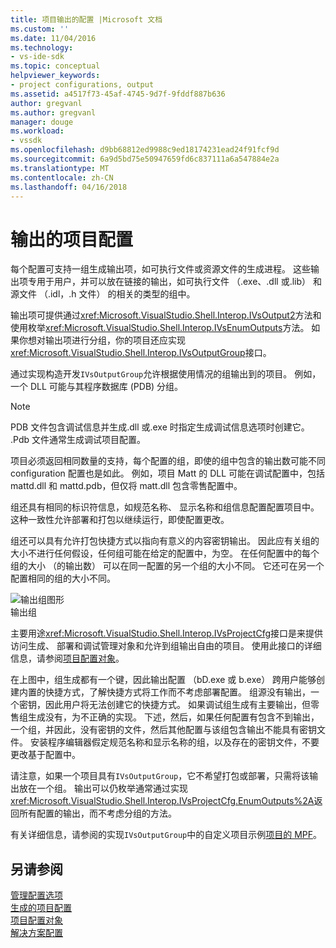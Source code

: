 ```yaml
---
title: 项目输出的配置 |Microsoft 文档
ms.custom: ''
ms.date: 11/04/2016
ms.technology:
- vs-ide-sdk
ms.topic: conceptual
helpviewer_keywords:
- project configurations, output
ms.assetid: a4517f73-45af-4745-9d7f-9fddf887b636
author: gregvanl
ms.author: gregvanl
manager: douge
ms.workload:
- vssdk
ms.openlocfilehash: d9bb68812ed9988c9ed18174231ead24f91fcf9d
ms.sourcegitcommit: 6a9d5bd75e50947659fd6c837111a6a547884e2a
ms.translationtype: MT
ms.contentlocale: zh-CN
ms.lasthandoff: 04/16/2018
---
```

# <a name="project-configuration-for-output"></a>输出的项目配置
每个配置可支持一组生成输出项，如可执行文件或资源文件的生成进程。 这些输出项专用于用户，并可以放在链接的输出，如可执行文件 （.exe、.dll 或.lib） 和源文件 （.idl，.h 文件） 的相关的类型的组中。  
  
 输出项可提供通过<xref:Microsoft.VisualStudio.Shell.Interop.IVsOutput2>方法和使用枚举<xref:Microsoft.VisualStudio.Shell.Interop.IVsEnumOutputs>方法。 如果你想对输出项进行分组，你的项目还应实现<xref:Microsoft.VisualStudio.Shell.Interop.IVsOutputGroup>接口。  
  
 通过实现构造开发`IVsOutputGroup`允许根据使用情况的组输出到的项目。 例如，一个 DLL 可能与其程序数据库 (PDB) 分组。  
  
> [!NOTE]
>  PDB 文件包含调试信息并生成.dll 或.exe 时指定生成调试信息选项时创建它。 .Pdb 文件通常生成调试项目配置。  
  
 项目必须返回相同数量的支持，每个配置的组，即使的组中包含的输出数可能不同 configuration 配置也是如此。 例如，项目 Matt 的 DLL 可能在调试配置中，包括 mattd.dll 和 mattd.pdb，但仅将 matt.dll 包含零售配置中。  
  
 组还具有相同的标识符信息，如规范名称、 显示名称和组信息配置配置项目中。 这种一致性允许部署和打包以继续运行，即使配置更改。  
  
 组还可以具有允许打包快捷方式以指向有意义的内容密钥输出。 因此应有关组的大小不进行任何假设，任何组可能在给定的配置中，为空。 在任何配置中的每个组的大小 （的输出数） 可以在同一配置的另一个组的大小不同。 它还可在另一个配置相同的组的大小不同。  
  
 ![输出组图形](../../extensibility/internals/media/vsoutputgroups.gif "vsOutputGroups")  
输出组  
  
 主要用途<xref:Microsoft.VisualStudio.Shell.Interop.IVsProjectCfg>接口是来提供访问生成、 部署和调试管理对象和允许到组输出自由的项目。 使用此接口的详细信息，请参阅[项目配置对象](../../extensibility/internals/project-configuration-object.md)。  
  
 在上图中，组生成都有一个键，因此输出配置 （bD.exe 或 b.exe） 跨用户能够创建内置的快捷方式，了解快捷方式将工作而不考虑部署配置。 组源没有输出，一个密钥，因此用户将无法创建它的快捷方式。 如果调试组生成有主要输出，但零售组生成没有，为不正确的实现。 下述，然后，如果任何配置有包含不到输出，一个组，并因此，没有密钥的文件，然后其他配置与该组包含输出不能具有密钥文件。 安装程序编辑器假定规范名称和显示名称的组，以及存在的密钥文件，不要更改基于配置中。  
  
 请注意，如果一个项目具有`IVsOutputGroup`，它不希望打包或部署，只需将该输出放在一个组。 输出可以仍枚举通常通过实现<xref:Microsoft.VisualStudio.Shell.Interop.IVsProjectCfg.EnumOutputs%2A>返回所有配置的输出，而不考虑分组的方法。  
  
 有关详细信息，请参阅的实现`IVsOutputGroup`中的自定义项目示例[项目的 MPF](http://mpfproj12.codeplex.com)。  
  
## <a name="see-also"></a>另请参阅  
 [管理配置选项](../../extensibility/internals/managing-configuration-options.md)   
 [生成的项目配置](../../extensibility/internals/project-configuration-for-building.md)   
 [项目配置对象](../../extensibility/internals/project-configuration-object.md)   
 [解决方案配置](../../extensibility/internals/solution-configuration.md)